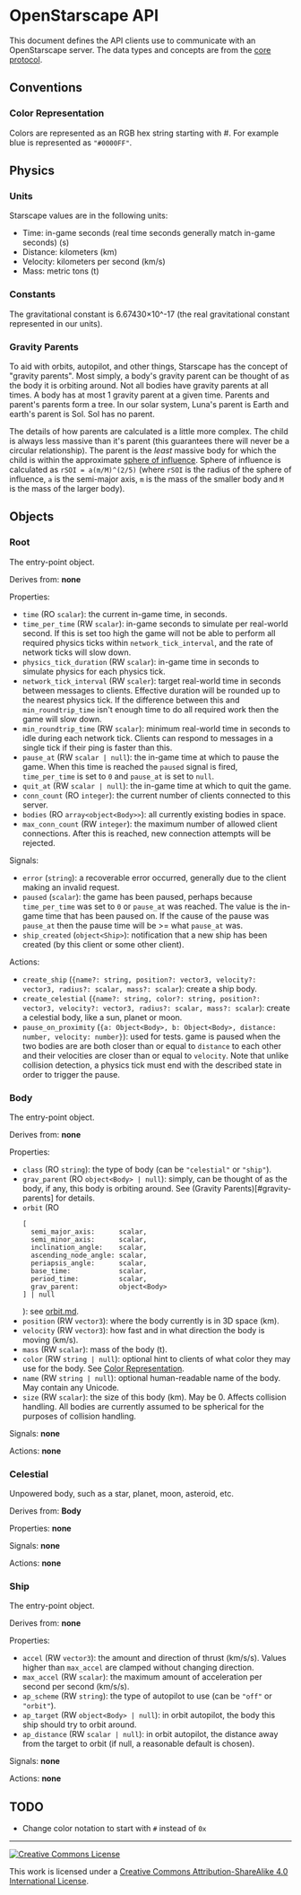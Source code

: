 # OpenStarscape API
This document defines the API clients use to communicate with an OpenStarscape server. The data types and concepts are from the [core protocol](core.md).

## Conventions
### Color Representation
Colors are represented as an RGB hex string starting with #. For example blue is represented as `"#0000FF"`.

## Physics
### Units
Starscape values are in the following units:
- Time: in-game seconds (real time seconds generally match in-game seconds) (s)
- Distance: kilometers (km)
- Velocity: kilometers per second (km/s)
- Mass: metric tons (t)

### Constants
The gravitational constant is 6.67430×10^-17 (the real gravitational constant represented in our units).

### Gravity Parents
To aid with orbits, autopilot, and other things, Starscape has the concept of "gravity parents". Most simply, a body's gravity parent can be thought of as the body it is orbiting around. Not all bodies have gravity parents at all times. A body has at most 1 gravity parent at a given time. Parents and parent's parents form a tree. In our solar system, Luna's parent is Earth and earth's parent is Sol. Sol has no parent.

The details of how parents are calculated is a little more complex. The child is always less massive than it's parent (this guarantees there will never be a circular relationship). The parent is the _least_ massive body for which the child is within the approximate [sphere of influence](https://en.wikipedia.org/wiki/Sphere_of_influence_(astrodynamics)). Sphere of influence is calculated as `rSOI = a(m/M)^(2/5)` (where `rSOI` is the radius of the sphere of influence, `a` is the semi-major axis, `m` is the mass of the smaller body and `M` is the mass of the larger body).

## Objects
### Root
The entry-point object.

Derives from: __none__

Properties:
- `time` (RO `scalar`): the current in-game time, in seconds.
- `time_per_time` (RW `scalar`): in-game seconds to simulate per real-world second. If this is set too high the game will not be able to perform all required physics ticks within `network_tick_interval`, and the rate of network ticks will slow down.
- `physics_tick_duration` (RW `scalar`): in-game time in seconds to simulate physics for each physics tick.
- `network_tick_interval` (RW `scaler`): target real-world time in seconds between messages to clients. Effective duration will be rounded up to the nearest physics tick. If the difference between this and `min_roundtrip_time` isn't enough time to do all required work then the game will slow down.
- `min_roundtrip_time` (RW `scalar`): minimum real-world time in seconds to idle during each network tick. Clients can respond to messages in a single tick if their ping is faster than this.
- `pause_at` (RW `scalar | null`): the in-game time at which to pause the game. When this time is reached the `paused` signal is fired, `time_per_time` is set to `0` and `pause_at` is set to `null`.
- `quit_at` (RW `scalar | null`): the in-game time at which to quit the game.
- `conn_count` (RO `integer`): the current number of clients connected to this server.
- `bodies` (RO `array<object<Body>>`): all currently existing bodies in space.
- `max_conn_count` (RW `integer`): the maximum number of allowed client connections. After this is reached, new connection attempts will be rejected.

Signals:
- `error` (`string`): a recoverable error occurred, generally due to the client making an invalid request.
- `paused` (`scalar`): the game has been paused, perhaps because `time_per_time` was set to `0` or `pause_at` was reached. The value is the in-game time that has been paused on. If the cause of the pause was `pause_at` then the pause time will be >= what `pause_at` was.
- `ship_created` (`object<Ship>`): notification that a new ship has been created (by this client or some other client).

Actions:
- `create_ship` (`{name?: string, position?: vector3, velocity?: vector3, radius?: scalar, mass?: scalar`): create a ship body.
- `create_celestial` (`{name?: string, color?: string, position?: vector3, velocity?: vector3, radius?: scalar, mass?: scalar`): create a celestial body, like a sun, planet or moon.
- `pause_on_proximity` (`{a: Object<Body>, b: Object<Body>, distance: number, velocity: number}`): used for tests. game is paused when the two bodies are are both closer than or equal to `distance` to each other and their velocities are closer than or equal to `velocity`. Note that unlike collision detection, a physics tick must end with the described state in order to trigger the pause.

### Body
The entry-point object.

Derives from: __none__

Properties:
- `class` (RO `string`): the type of body (can be `"celestial"` or `"ship"`).
- `grav_parent` (RO `object<Body> | null`): simply, can be thought of as the body, if any, this body is orbiting around. See (Gravity Parents)[#gravity-parents] for details.
- `orbit` (RO
    ```
    [
      semi_major_axis:      scalar,
      semi_minor_axis:      scalar,
      inclination_angle:    scalar,
      ascending_node_angle: scalar,
      periapsis_angle:      scalar,
      base_time:            scalar,
      period_time:          scalar,
      grav_parent:          object<Body>
    ] | null
    ```
    ): see [orbit.md](orbit.md).
- `position` (RW `vector3`): where the body currently is in 3D space (km).
- `velocity` (RW `vector3`): how fast and in what direction the body is moving (km/s).
- `mass` (RW `scalar`): mass of the body (t).
- `color` (RW `string | null`): optional hint to clients of what color they may use for the body. See [Color Representation](#color-representation).
- `name` (RW `string | null`): optional human-readable name of the body. May contain any Unicode.
- `size` (RW `scalar`): the size of this body (km). May be 0. Affects collision handling. All bodies are currently assumed to be spherical for the purposes of collision handling.

Signals: __none__

Actions: __none__

### Celestial
Unpowered body, such as a star, planet, moon, asteroid, etc.

Derives from: __Body__

Properties: __none__

Signals: __none__

Actions: __none__

### Ship
The entry-point object.

Derives from: __none__

Properties:
- `accel` (RW `vector3`): the amount and direction of thrust (km/s/s). Values higher than `max_accel` are clamped without changing direction.
- `max_accel` (RW `scalar`): the maximum amount of acceleration per second per second (km/s/s).
- `ap_scheme` (RW `string`): the type of autopilot to use (can be `"off"` or `"orbit"`).
- `ap_target` (RW `object<Body> | null`): in orbit autopilot, the body this ship should try to orbit around.
- `ap_distance` (RW `scalar | null`): in orbit autopilot, the distance away from the target to orbit (if null, a reasonable default is chosen).

Signals: __none__

Actions: __none__

## TODO
- Change color notation to start with `#` instead of `0x`

---

<a rel="license" href="http://creativecommons.org/licenses/by-sa/4.0/"><img alt="Creative Commons License" style="border-width:0" src="https://i.creativecommons.org/l/by-sa/4.0/88x31.png" /></a>

This work is licensed under a [Creative Commons Attribution-ShareAlike 4.0 International License](http://creativecommons.org/licenses/by-sa/4.0/).
